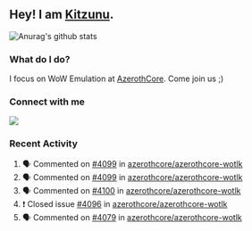 ## Hey! I am [Kitzunu](https://Github.com/Kitzunu).

![Anurag's github stats](https://github-readme-stats.kitzunu.vercel.app/api?username=Kitzunu&show_icons=true)

### What do I do?

I focus on WoW Emulation at [AzerothCore](https://Github.com/AzerothCore). Come join us ;)

### Connect with me
[![](https://img.shields.io/badge/AzerothCore%20Discord-Connect%20with%20me!-green)](https://discord.com/invite/gkt4y2x)

### Recent Activity

<!--START_SECTION:activity-->
1. 🗣 Commented on [#4099](https://github.com/azerothcore/azerothcore-wotlk/issues/4099) in [azerothcore/azerothcore-wotlk](https://github.com/azerothcore/azerothcore-wotlk)
2. 🗣 Commented on [#4099](https://github.com/azerothcore/azerothcore-wotlk/issues/4099) in [azerothcore/azerothcore-wotlk](https://github.com/azerothcore/azerothcore-wotlk)
3. 🗣 Commented on [#4100](https://github.com/azerothcore/azerothcore-wotlk/issues/4100) in [azerothcore/azerothcore-wotlk](https://github.com/azerothcore/azerothcore-wotlk)
4. ❗️ Closed issue [#4096](https://github.com/azerothcore/azerothcore-wotlk/issues/4096) in [azerothcore/azerothcore-wotlk](https://github.com/azerothcore/azerothcore-wotlk)
5. 🗣 Commented on [#4079](https://github.com/azerothcore/azerothcore-wotlk/issues/4079) in [azerothcore/azerothcore-wotlk](https://github.com/azerothcore/azerothcore-wotlk)
<!--END_SECTION:activity-->
